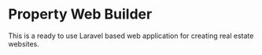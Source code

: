 # Property Web Builder

This is a ready to use Laravel based web application for creating real estate websites.

